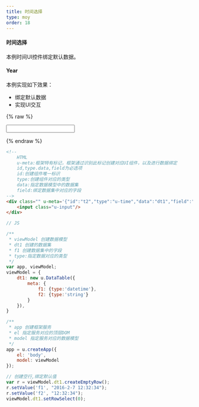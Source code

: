```yaml
---
title: 时间选择
type: moy
order: 18
---
```

#### 时间选择

本例时间UI控件绑定默认数据。


#### Year

本例实现如下效果：

* 绑定默认数据
* 实现UI交互

{% raw %}
<div class="example-content"><!-- 
	HTML
	u-meta:框架特有标记，框架通过识别此标记创建对应UI组件，以及进行数据绑定 
	id,type.data,field为必选项
	id:创建组件唯一标识
	type:创建组件对应的类型
	data:指定数据模型中的数据集
	field:绑定数据集中对应的字段
-->
<div class="" u-meta='{&quot;id&quot;:&quot;t2&quot;,&quot;type&quot;:&quot;u-time&quot;,&quot;data&quot;:&quot;dt1&quot;,&quot;field&quot;:&quot;f2&quot;}'>
    <input class="u-input"/>
</div></div>



<script>
// JS

/**
 * viewModel 创建数据模型
 * dt1 创建的数据集
 * f1 创建数据集中的字段
 * type:指定数据对应的类型
 */
var app, viewModel;
viewModel = {
    dt1: new u.DataTable({
        meta: {
            f1: {type:'datetime'},
            f2: {type:'string'}
        }
    }),
}

/**
 * app 创建框架服务
 * el 指定服务对应的顶层DOM
 * model 指定服务对应的数据模型
 */
app = u.createApp({
    el: 'body',
    model: viewModel
});

// 创建空行,绑定默认值
var r = viewModel.dt1.createEmptyRow();
r.setValue('f1', "2016-2-7 12:32:34");
r.setValue('f2', "12:32:34");
viewModel.dt1.setRowSelect(0);



</script>

{% endraw %}
``` html
<!-- 
	HTML
	u-meta:框架特有标记，框架通过识别此标记创建对应UI组件，以及进行数据绑定 
	id,type.data,field为必选项
	id:创建组件唯一标识
	type:创建组件对应的类型
	data:指定数据模型中的数据集
	field:绑定数据集中对应的字段
-->
<div class="" u-meta='{"id":"t2","type":"u-time","data":"dt1","field":"f2"}'>
    <input class="u-input"/>
</div>
```

``` js
// JS

/**
 * viewModel 创建数据模型
 * dt1 创建的数据集
 * f1 创建数据集中的字段
 * type:指定数据对应的类型
 */
var app, viewModel;
viewModel = {
    dt1: new u.DataTable({
        meta: {
            f1: {type:'datetime'},
            f2: {type:'string'}
        }
    }),
}

/**
 * app 创建框架服务
 * el 指定服务对应的顶层DOM
 * model 指定服务对应的数据模型
 */
app = u.createApp({
    el: 'body',
    model: viewModel
});

// 创建空行,绑定默认值
var r = viewModel.dt1.createEmptyRow();
r.setValue('f1', "2016-2-7 12:32:34");
r.setValue('f2', "12:32:34");
viewModel.dt1.setRowSelect(0);



```

